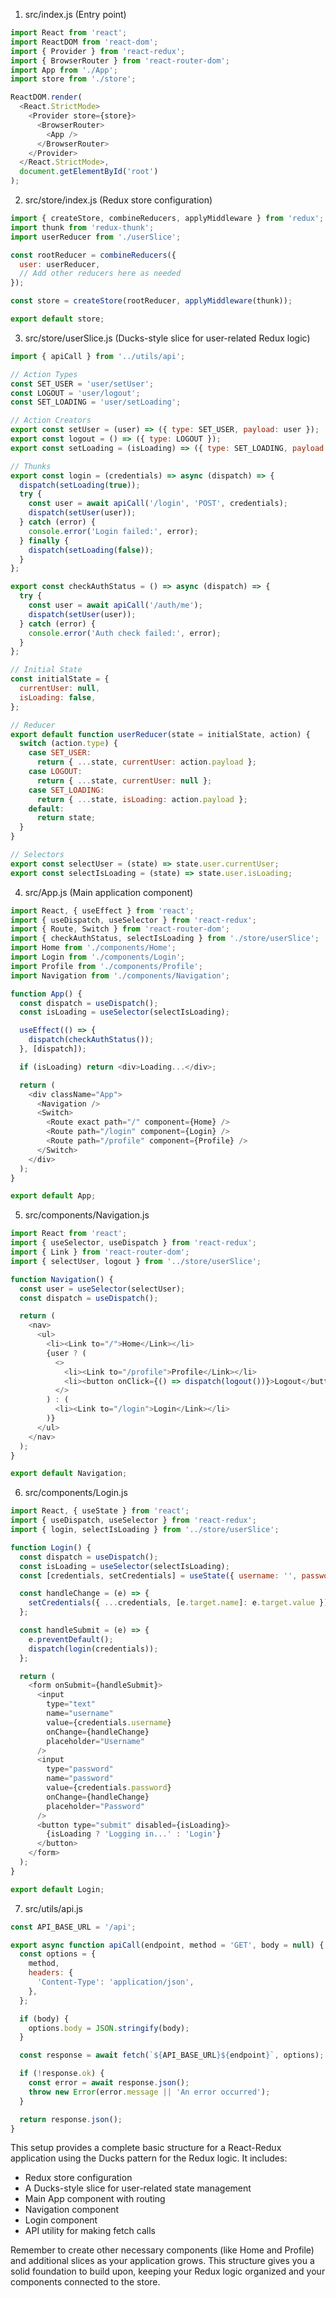 1. src/index.js (Entry point)

```javascript
import React from 'react';
import ReactDOM from 'react-dom';
import { Provider } from 'react-redux';
import { BrowserRouter } from 'react-router-dom';
import App from './App';
import store from './store';

ReactDOM.render(
  <React.StrictMode>
    <Provider store={store}>
      <BrowserRouter>
        <App />
      </BrowserRouter>
    </Provider>
  </React.StrictMode>,
  document.getElementById('root')
);
```

2. src/store/index.js (Redux store configuration)

```javascript
import { createStore, combineReducers, applyMiddleware } from 'redux';
import thunk from 'redux-thunk';
import userReducer from './userSlice';

const rootReducer = combineReducers({
  user: userReducer,
  // Add other reducers here as needed
});

const store = createStore(rootReducer, applyMiddleware(thunk));

export default store;
```

3. src/store/userSlice.js (Ducks-style slice for user-related Redux logic)

```javascript
import { apiCall } from '../utils/api';

// Action Types
const SET_USER = 'user/setUser';
const LOGOUT = 'user/logout';
const SET_LOADING = 'user/setLoading';

// Action Creators
export const setUser = (user) => ({ type: SET_USER, payload: user });
export const logout = () => ({ type: LOGOUT });
export const setLoading = (isLoading) => ({ type: SET_LOADING, payload: isLoading });

// Thunks
export const login = (credentials) => async (dispatch) => {
  dispatch(setLoading(true));
  try {
    const user = await apiCall('/login', 'POST', credentials);
    dispatch(setUser(user));
  } catch (error) {
    console.error('Login failed:', error);
  } finally {
    dispatch(setLoading(false));
  }
};

export const checkAuthStatus = () => async (dispatch) => {
  try {
    const user = await apiCall('/auth/me');
    dispatch(setUser(user));
  } catch (error) {
    console.error('Auth check failed:', error);
  }
};

// Initial State
const initialState = {
  currentUser: null,
  isLoading: false,
};

// Reducer
export default function userReducer(state = initialState, action) {
  switch (action.type) {
    case SET_USER:
      return { ...state, currentUser: action.payload };
    case LOGOUT:
      return { ...state, currentUser: null };
    case SET_LOADING:
      return { ...state, isLoading: action.payload };
    default:
      return state;
  }
}

// Selectors
export const selectUser = (state) => state.user.currentUser;
export const selectIsLoading = (state) => state.user.isLoading;
```

4. src/App.js (Main application component)

```javascript
import React, { useEffect } from 'react';
import { useDispatch, useSelector } from 'react-redux';
import { Route, Switch } from 'react-router-dom';
import { checkAuthStatus, selectIsLoading } from './store/userSlice';
import Home from './components/Home';
import Login from './components/Login';
import Profile from './components/Profile';
import Navigation from './components/Navigation';

function App() {
  const dispatch = useDispatch();
  const isLoading = useSelector(selectIsLoading);

  useEffect(() => {
    dispatch(checkAuthStatus());
  }, [dispatch]);

  if (isLoading) return <div>Loading...</div>;

  return (
    <div className="App">
      <Navigation />
      <Switch>
        <Route exact path="/" component={Home} />
        <Route path="/login" component={Login} />
        <Route path="/profile" component={Profile} />
      </Switch>
    </div>
  );
}

export default App;
```

5. src/components/Navigation.js

```javascript
import React from 'react';
import { useSelector, useDispatch } from 'react-redux';
import { Link } from 'react-router-dom';
import { selectUser, logout } from '../store/userSlice';

function Navigation() {
  const user = useSelector(selectUser);
  const dispatch = useDispatch();

  return (
    <nav>
      <ul>
        <li><Link to="/">Home</Link></li>
        {user ? (
          <>
            <li><Link to="/profile">Profile</Link></li>
            <li><button onClick={() => dispatch(logout())}>Logout</button></li>
          </>
        ) : (
          <li><Link to="/login">Login</Link></li>
        )}
      </ul>
    </nav>
  );
}

export default Navigation;
```

6. src/components/Login.js

```javascript
import React, { useState } from 'react';
import { useDispatch, useSelector } from 'react-redux';
import { login, selectIsLoading } from '../store/userSlice';

function Login() {
  const dispatch = useDispatch();
  const isLoading = useSelector(selectIsLoading);
  const [credentials, setCredentials] = useState({ username: '', password: '' });

  const handleChange = (e) => {
    setCredentials({ ...credentials, [e.target.name]: e.target.value });
  };

  const handleSubmit = (e) => {
    e.preventDefault();
    dispatch(login(credentials));
  };

  return (
    <form onSubmit={handleSubmit}>
      <input
        type="text"
        name="username"
        value={credentials.username}
        onChange={handleChange}
        placeholder="Username"
      />
      <input
        type="password"
        name="password"
        value={credentials.password}
        onChange={handleChange}
        placeholder="Password"
      />
      <button type="submit" disabled={isLoading}>
        {isLoading ? 'Logging in...' : 'Login'}
      </button>
    </form>
  );
}

export default Login;
```

7. src/utils/api.js

```javascript
const API_BASE_URL = '/api';

export async function apiCall(endpoint, method = 'GET', body = null) {
  const options = {
    method,
    headers: {
      'Content-Type': 'application/json',
    },
  };

  if (body) {
    options.body = JSON.stringify(body);
  }

  const response = await fetch(`${API_BASE_URL}${endpoint}`, options);

  if (!response.ok) {
    const error = await response.json();
    throw new Error(error.message || 'An error occurred');
  }

  return response.json();
}
```

This setup provides a complete basic structure for a React-Redux application using the Ducks pattern for the Redux logic. It includes:

- Redux store configuration
- A Ducks-style slice for user-related state management
- Main App component with routing
- Navigation component
- Login component
- API utility for making fetch calls

Remember to create other necessary components (like Home and Profile) and additional slices as your application grows. This structure gives you a solid foundation to build upon, keeping your Redux logic organized and your components connected to the store.